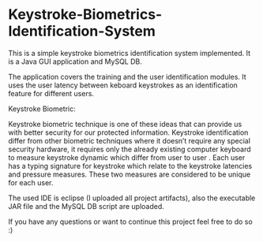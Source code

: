 # Keystroke-Biometrics-Identification-System
This is a simple keystroke biometrics identification system implemented. It is a Java GUI application and MySQL DB. 

The application covers the training and the user identification modules. It uses the user latency between keboard keystrokes as an identification feature for different users.


Keystroke Biometric:

Keystroke biometric technique is one of these ideas that can provide us with better security for our protected information. Keystroke identification differ from other biometric techniques where it doesn’t require any special security hardware, it requires only the already existing computer keyboard to measure keystroke dynamic which differ from user to user . Each user has a typing signature for keystroke which relate to the keystroke latencies and pressure measures. These two measures are considered to be unique for each user.


The used IDE is eclipse (I uploaded all project artifacts), also the executable JAR file and the MySQL DB script are uploaded.

If you have any questions or want to continue this project feel free to do so :)

